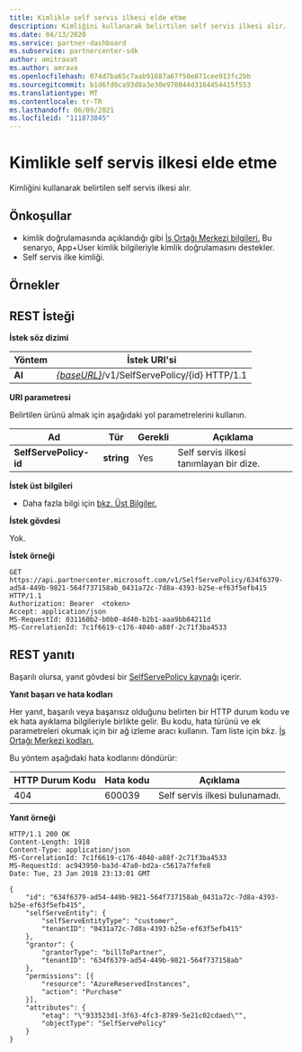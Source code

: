 ```yaml
---
title: Kimlikle self servis ilkesi elde etme
description: Kimliğini kullanarak belirtilen self servis ilkesi alır.
ms.date: 04/13/2020
ms.service: partner-dashboard
ms.subservice: partnercenter-sdk
author: amitravat
ms.author: amrava
ms.openlocfilehash: 074d7ba65c7aab91687a67f50e871cee913fc2bb
ms.sourcegitcommit: b1d6fd0ca93d8a3e30e970844d3164454415f553
ms.translationtype: MT
ms.contentlocale: tr-TR
ms.lasthandoff: 06/09/2021
ms.locfileid: "111873845"
---
```

# <a name="get-a-self-serve-policy-by-id"></a>Kimlikle self servis ilkesi elde etme

Kimliğini kullanarak belirtilen self servis ilkesi alır.

## <a name="prerequisites"></a>Önkoşullar

- kimlik doğrulamasında açıklandığı gibi [İş Ortağı Merkezi bilgileri.](partner-center-authentication.md) Bu senaryo, App+User kimlik bilgileriyle kimlik doğrulamasını destekler.
- Self servis ilke kimliği.

## <a name="examples"></a>Örnekler


## <a name="span-idrest_requestspan-idrest_requestspan-idrest_requestrest-request"></a><span id="REST_Request"/><span id="rest_request"/><span id="REST_REQUEST"/>REST İsteği

**İstek söz dizimi**

| Yöntem  | İstek URI'si                                                                   |
|---------|-------------------------------------------------------------------------------|
| **Al** | [*{baseURL}*](partner-center-rest-urls.md)/v1/SelfServePolicy/{id} HTTP/1.1 |

**URI parametresi**

Belirtilen ürünü almak için aşağıdaki yol parametrelerini kullanın.

| Ad                       | Tür         | Gerekli | Açıklama                                                     |
|----------------------------|--------------|----------|-----------------------------------------------------------------|
| **SelfServePolicy-id**     | **string**   | Yes      | Self servis ilkesi tanımlayan bir dize.                 |

**İstek üst bilgileri**

- Daha fazla bilgi için [bkz. Üst Bilgiler.](headers.md)

**İstek gövdesi**

Yok.

**İstek örneği**

```http
GET https://api.partnercenter.microsoft.com/v1/SelfServePolicy/634f6379-ad54-449b-9821-564f737158ab_0431a72c-7d8a-4393-b25e-ef63f5efb415 HTTP/1.1
Authorization: Bearer  <token>
Accept: application/json
MS-RequestId: 031160b2-b0b0-4d40-b2b1-aaa9bb84211d
MS-CorrelationId: 7c1f6619-c176-4040-a88f-2c71f3ba4533
```

## <a name="rest-response"></a>REST yanıtı

Başarılı olursa, yanıt gövdesi bir [SelfServePolicy kaynağı](self-serve-policy-resources.md#selfservepolicy) içerir.

**Yanıt başarı ve hata kodları**

Her yanıt, başarılı veya başarısız olduğunu belirten bir HTTP durum kodu ve ek hata ayıklama bilgileriyle birlikte gelir. Bu kodu, hata türünü ve ek parametreleri okumak için bir ağ izleme aracı kullanın. Tam liste için bkz. [İş Ortağı Merkezi kodları.](error-codes.md)

Bu yöntem aşağıdaki hata kodlarını döndürür:

| HTTP Durum Kodu     | Hata kodu   | Açıklama                                                                |
|----------------------|--------------|----------------------------------------------------------------------------|
| 404                  | 600039       | Self servis ilkesi bulunamadı.                                                     |

**Yanıt örneği**

```http
HTTP/1.1 200 OK
Content-Length: 1918
Content-Type: application/json
MS-CorrelationId: 7c1f6619-c176-4040-a88f-2c71f3ba4533
MS-RequestId: ac943950-ba3d-47a0-bd2a-c5617a7fefe8
Date: Tue, 23 Jan 2018 23:13:01 GMT

{
    "id": "634f6379-ad54-449b-9821-564f737158ab_0431a72c-7d8a-4393-b25e-ef63f5efb415",
    "selfServeEntity": {
        "selfServeEntityType": "customer",
        "tenantID": "0431a72c-7d8a-4393-b25e-ef63f5efb415"
    },
    "grantor": {
        "grantorType": "billToPartner",
        "tenantID": "634f6379-ad54-449b-9821-564f737158ab"
    },
    "permissions": [{
        "resource": "AzureReservedInstances",
        "action": "Purchase"
    }],
    "attributes": {
        "etag": "\"933523d1-3f63-4fc3-8789-5e21c02cdaed\"",
        "objectType": "SelfServePolicy"
    }
}
```